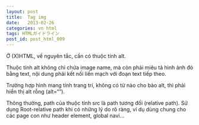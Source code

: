 ```yaml
---
layout: post
title:  Tag img
date:   2013-02-26
categories: vn html
tags: HTMLガイドライン
post_id: post_html_009
---
```

Ở (X)HTML, về nguyên tắc, cần có thuộc tính alt.

Thuộc tính alt không chỉ chứa image name, mà còn phải miêu tả hình ảnh đó bằng text, nội dung phải kết nối liền mạch với đoạn text tiếp theo.

Trường hợp hình mang tính trang trí, không có từ nào cho bào alt, thì phải hiển thị alt rỗng (alt=“”).

Thông thường, path của thuộc tính src là path tương đối (relative path). Sử dụng Root-relative path khi có những lý do rõ ràng, ví dụ dùng chung cho các page con như header element, global navi…
